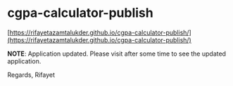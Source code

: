 # cgpa-calculator-publish


[https://rifayetazamtalukder.github.io/cgpa-calculator-publish/](https://rifayetazamtalukder.github.io/cgpa-calculator-publish/)

**NOTE**: Application updated. Please visit after some time to see the updated application.

Regards,
Rifayet
